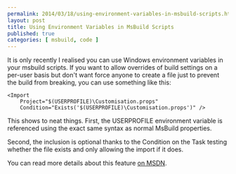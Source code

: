 ```yaml
---
permalink: 2014/03/18/using-environment-variables-in-msbuild-scripts.html
layout: post
title: Using Environment Variables in MsBuild Scripts
published: true
categories: [ msbuild, code ]
---
```


It is only recently I realised you can use Windows environment variables 
in your msbuild scripts. If you want to allow overrides of build settings
on a per-user basis but don't want force anyone to create a file just to 
prevent the build from breaking, you can use something like this:

	<Import 
		Project="$(USERPROFILE)\Customisation.props" 
		Condition="Exists('$(USERPROFILE)\Customisation.props')" />

This shows to neat things. First, the USERPROFILE environment variable is 
referenced using the exact same syntax as normal MsBuild properties. 

Second, the inclusion is optional thanks to the Condition on the Task testing 
whether the file exists and only allowing the import if it does.

You can read more details about this feature [on MSDN](http://msdn.microsoft.com/en-us/library/ms171459.aspx).

